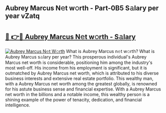 ## Aubrey Marcus N𝚎t w𝚘rth - Part-0B5 S𝚊lary per year vZatq

# <h2><a href="http://gc0t9q.nevu.top/?p=Aubrey+Marcus">🔗 👉🔴 Aubrey Marcus N𝚎t w𝚘rth - S𝚊lary</a></h2>

[![Aubrey Marcus N𝚎t W𝚘rth](https://i.imgur.com/Oavwk0R.jpeg)](http://gc0t9q.nevu.top/?p=Aubrey+Marcus)
What is Aubrey Marcus n𝚎t w𝚘rth? What is Aubrey Marcus s𝚊lary per year?
This prosperous individual's Aubrey Marcus net worth is considerable, positioning him among the industry's most well-off. His income from his employment is significant, but it is outmatched by Aubrey Marcus net worth, which is attributed to his diverse business interests and extensive real estate portfolio. This wealthy man, with a Aubrey Marcus net worth among the greatest globally, is renowned for his astute business sense and financial expertise. With a Aubrey Marcus net worth in the billions and a notable income, this wealthy person is a shining example of the power of tenacity, dedication, and financial intelligence.
